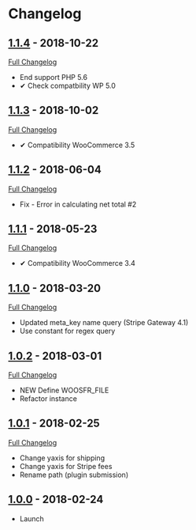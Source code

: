 # Changelog

## [1.1.4](https://github.com/rvola/woo-stripe-fee-in-report/tree/1.1.4) - 2018-10-22
[Full Changelog](https://github.com/rvola/woo-stripe-fee-in-report/compare/1.1.3...1.1.4)

* End support PHP 5.6
* ✔︎ Check compatbility WP 5.0

## [1.1.3](https://github.com/rvola/woo-stripe-fee-in-report/tree/1.1.3) - 2018-10-02
[Full Changelog](https://github.com/rvola/woo-stripe-fee-in-report/compare/1.1.2...1.1.3)

* ✔︎ Compatibility WooCommerce 3.5

## [1.1.2](https://github.com/rvola/woo-stripe-fee-in-report/tree/1.1.2) - 2018-06-04
[Full Changelog](https://github.com/rvola/woo-stripe-fee-in-report/compare/1.1.1...1.1.2)

* Fix - Error in calculating net total #2

## [1.1.1](https://github.com/rvola/woo-stripe-fee-in-report/tree/1.1.1) - 2018-05-23
[Full Changelog](https://github.com/rvola/woo-stripe-fee-in-report/compare/1.1.0...1.1.1)

* ✔︎ Compatibility WooCommerce 3.4

## [1.1.0](https://github.com/rvola/woo-stripe-fee-in-report/tree/1.1.0) - 2018-03-20
[Full Changelog](https://github.com/rvola/woo-stripe-fee-in-report/compare/1.0.2...1.1.0)

* Updated meta_key name query (Stripe Gateway 4.1)
* Use constant for regex query

## [1.0.2](https://github.com/rvola/woo-stripe-fee-in-report/tree/1.0.2) - 2018-03-01
[Full Changelog](https://github.com/rvola/woo-stripe-fee-in-report/compare/1.0.1...1.0.2)

* NEW Define WOOSFR_FILE
* Refactor instance

## [1.0.1](https://github.com/rvola/woo-stripe-fee-in-report/tree/1.0.1) - 2018-02-25
[Full Changelog](https://github.com/rvola/woo-stripe-fee-in-report/compare/1.0.0...1.0.1)

* Change yaxis for shipping
* Change yaxis for Stripe fees
* Rename path (plugin submission)

## [1.0.0](https://github.com/rvola/woo-stripe-fee-in-report/tree/1.0.0) - 2018-02-24

* Launch
